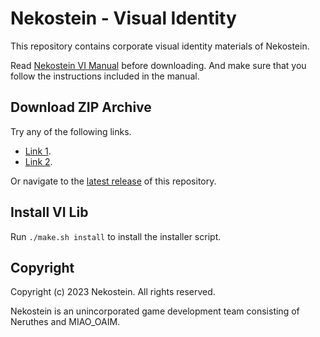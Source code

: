 # Nekostein - Visual Identity

This repository contains corporate visual identity materials of Nekostein.


Read [Nekostein VI Manual](https://nekostein-wwwmisc.pages.dev/vi/doc/Nekostein_VI.pdf) before downloading.
And make sure that you follow the instructions included in the manual.



## Download ZIP Archive

Try any of the following links.

- [Link 1](https://pub-714f8d634e8f451d9f2fe91a4debfa23.r2.dev/keep/nekostein-vi/Nekostein-VI.zip--932cd19c36bdde979f5fefbd23876e61.zip).
- [Link 2](https://minio.neruthes.xyz/oss/keep/nekostein-vi/Nekostein-VI.zip--932cd19c36bdde979f5fefbd23876e61.zip).

Or navigate to the [latest release](https://github.com/nekostein/nekostein-vi/releases/latest) of this repository.



## Install VI Lib

Run `./make.sh install` to install the installer script.



## Copyright

Copyright (c) 2023 Nekostein. All rights reserved.

Nekostein is an unincorporated game development team consisting of Neruthes and MIAO_OAIM.
